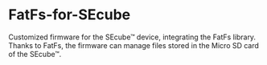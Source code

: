 # FatFs-for-SEcube
Customized firmware for the SEcube™ device, integrating the FatFs library. Thanks to FatFs, the firmware can manage files stored in the Micro SD card of the SEcube™. 
